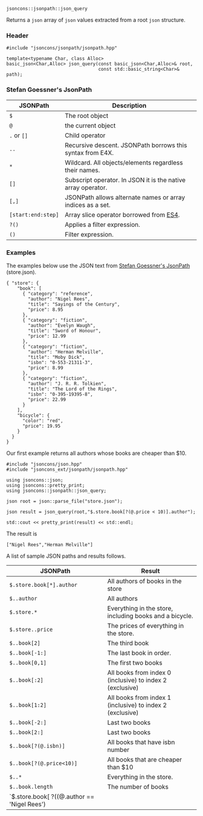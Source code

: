     jsoncons::jsonpath::json_query

Returns a `json` array of `json` values extracted from a root `json` structure.

### Header

    #include "jsoncons/jsonpath/jsonpath.hpp"

    template<typename Char, class Alloc>
    basic_json<Char,Alloc> json_query(const basic_json<Char,Alloc>& root, 
                                      const std::basic_string<Char>& path);
    
### Stefan Goessner's JsonPath

JSONPath|	Description
--------|--------------------------------
`$`|	The root object
`@`|	the current object
`.` or `[]`|	Child operator
`..`	|Recursive descent. JSONPath borrows this syntax from E4X.
`*` |	Wildcard. All objects/elements regardless their names.
`[]`	|Subscript operator. In JSON it is the native array operator.
`[,]`	|JSONPath allows alternate names or array indices as a set.
`[start:end:step]`	|Array slice operator borrowed from [ES4](http://wiki.ecmascript.org/doku.php?id=proposals:slice_syntax&s=array+slice).
`?()`	|Applies a filter expression.
`()`	|Filter expression.

### Examples

The examples below use the JSON text from [Stefan Goessner's JsonPath](http://goessner.net/articles/JsonPath/) (store.json).

    { "store": {
        "book": [ 
          { "category": "reference",
            "author": "Nigel Rees",
            "title": "Sayings of the Century",
            "price": 8.95
          },
          { "category": "fiction",
            "author": "Evelyn Waugh",
            "title": "Sword of Honour",
            "price": 12.99
          },
          { "category": "fiction",
            "author": "Herman Melville",
            "title": "Moby Dick",
            "isbn": "0-553-21311-3",
            "price": 8.99
          },
          { "category": "fiction",
            "author": "J. R. R. Tolkien",
            "title": "The Lord of the Rings",
            "isbn": "0-395-19395-8",
            "price": 22.99
          }
        ],
        "bicycle": {
          "color": "red",
          "price": 19.95
        }
      }
    }

Our first example returns all authors whose books are cheaper than $10. 
    
    #include "jsoncons/json.hpp"
    #include "jsoncons_ext/jsonpath/jsonpath.hpp"

    using jsoncons::json;
    using jsoncons::pretty_print;
    using jsoncons::jsonpath::json_query;

    json root = json::parse_file("store.json");

    json result = json_query(root,"$.store.book[?(@.price < 10)].author");

    std::cout << pretty_print(result) << std::endl;

The result is

    ["Nigel Rees","Herman Melville"]

A list of sample JSON paths and results follows.

JSONPath |Result
---------|--------------------------------------------------------
`$.store.book[*].author`	|All authors of books in the store
`$..author`	            |All authors
`$.store.*`	            |Everything in the store, including books and a bicycle.
`$.store..price`	        |The prices of everything in the store.
`$..book[2]`	            |The third book
`$..book[-1:]`	        |The last book in order.
`$..book[0,1]`            |The first two books
`$..book[:2]`	            |All books from index 0 (inclusive) to index 2 (exclusive)
`$..book[1:2]`              |All books from index 1 (inclusive) to index 2 (exclusive)
`$..book[-2:]`	|Last two books
`$..book[2:]`	|Last two books
`$..book[?(@.isbn)]`	    |All books that have isbn number
`$..book[?(@.price<10)]`	|All books that are cheaper than $10
`$..*`	                |Everything in the store.
`$..book.length`	|The number of books
`$.store.book[ ?((@.author == 'Nigel Rees') || (@.author == 'Evelyn Waugh')) ].title`|The titles of all books by Nigel Rees and Evelyn Waugh

